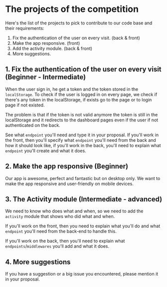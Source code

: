 # The projects of the competition

Here's the list of the projects to pick to contribute to our code base and their requirements:

1. Fix the authentication of the user on every visit. (back & front)
1. Make the app responsive. (front)
1. Add the activity module. (back & front)
1. More suggestions.

## 1. Fix the authentication of the user on every visit (Beginner - Intermediate)

When the user sign in, he get a token and the token stored in the `localStorage`. To check if the user is logged in on every page, we check if there's any token in the localStorage, if exists go to the page or to login page if not existed.

The problem is that if the token is not valid anymore the token is still in the localStorage and it redirects to the dashboard pages even if the user if not authenticated on the back.

See what `endpoint` you'll need and type it in your proposal. If you'll work in the front, then you'll specify what `endpoint` you'll need from the back and how it should look like, if you'll work in the back, you'll need to explain what `endpoint` you'll create and what it does.

## 2. Make the app responsive (Beginner)

Our app is awesome, perfect and fantastic but on desktop only. We want to make the app responsive and user-friendly on mobile devices.

## 3. The Activity module (Intermediate - advanced)

We need to know who does what and when, so we need to add the `activity` module that shows who did what and when.

If you'll work on the front, then you need to explain what you'll do and what `endpoint` you'll need from the back-end to handle this.

If you'll work on the back, then you'll need to explain what `endpoints`/`middlewares` you'll add and what it does.

## 4. More suggestions

If you have a suggestion or a big issue you encountered, please mention it in your proposal.
